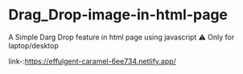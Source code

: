 # Drag_Drop-image-in-html-page
A Simple Darg Drop feature in html page using javascript 
⚠️ Only for laptop/desktop


link-:https://effulgent-caramel-6ee734.netlify.app/
